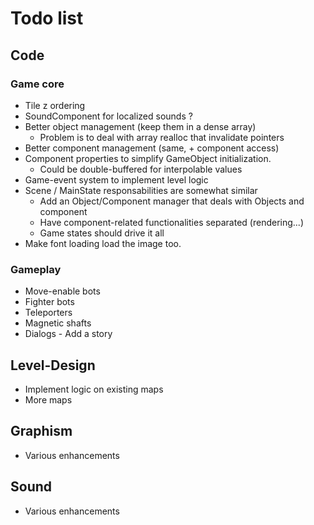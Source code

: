 # Todo list

## Code

### Game core
- Tile z ordering
- SoundComponent for localized sounds ?
- Better object management (keep them in a dense array)
  * Problem is to deal with array realloc that invalidate pointers
- Better component management (same, + component access)
- Component properties to simplify GameObject initialization.
  * Could be double-buffered for interpolable values
- Game-event system to implement level logic
- Scene / MainState responsabilities are somewhat similar
  * Add an Object/Component manager that deals with Objects and component
  * Have component-related functionalities separated (rendering...)
  * Game states should drive it all
- Make font loading load the image too.

### Gameplay
- Move-enable bots
- Fighter bots
- Teleporters
- Magnetic shafts
- Dialogs - Add a story

## Level-Design
- Implement logic on existing maps
- More maps

## Graphism
- Various enhancements

## Sound
- Various enhancements
